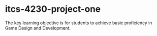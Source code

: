 # itcs-4230-project-one
The key learning objective is for students to achieve basic proficiency in Game Design and Development.
